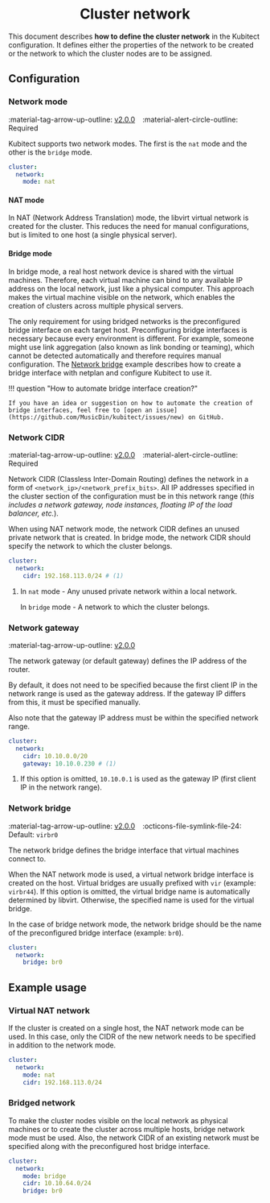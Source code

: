 [tag 2.0.0]: https://github.com/MusicDin/kubitect/releases/tag/v2.0.0

<h1 align="center">Cluster network</h1>

This document describes **how to define the cluster network** in the Kubitect configuration.
It defines either the properties of the network to be created or the network to which the cluster nodes are to be assigned.


## Configuration

### Network mode

:material-tag-arrow-up-outline: [v2.0.0][tag 2.0.0]
&ensp;
:material-alert-circle-outline: Required

Kubitect supports two network modes. 
The first is the `nat` mode and the other is the `bridge` mode.


```yaml
cluster:
  network:
    mode: nat
```

#### NAT mode

In NAT (Network Address Translation) mode, the libvirt virtual network is created for the cluster.
This reduces the need for manual configurations, but is limited to one host (a single physical server).

#### Bridge mode

In bridge mode, a real host network device is shared with the virtual machines.
Therefore, each virtual machine can bind to any available IP address on the local network, just like a physical computer.
This approach makes the virtual machine visible on the network, which enables the creation of clusters across multiple physical servers.

The only requirement for using bridged networks is the preconfigured bridge interface on each target host.
Preconfiguring bridge interfaces is necessary because every environment is different.
For example, someone might use link aggregation (also known as link bonding or teaming), which cannot be detected automatically and therefore requires manual configuration.
The [Network bridge](../../examples/network-bridge.md) example describes how to create a bridge interface with netplan and configure Kubitect to use it.

!!! question "How to automate bridge interface creation?"

    If you have an idea or suggestion on how to automate the creation of  bridge interfaces, feel free to [open an issue](https://github.com/MusicDin/kubitect/issues/new) on GitHub.

### Network CIDR

:material-tag-arrow-up-outline: [v2.0.0][tag 2.0.0]
&ensp;
:material-alert-circle-outline: Required

Network CIDR (Classless Inter-Domain Routing) defines the network in a form of `<network_ip>/<network_prefix_bits>`. All IP addresses specified in the cluster section of the configuration must be in this network range (*this includes a network gateway, node instances, floating IP of the load balancer, etc.*).

When using NAT network mode, the network CIDR defines an unused private network that is created. 
In bridge mode, the network CIDR should specify the network to which the cluster belongs.


```yaml
cluster:
  network:
    cidr: 192.168.113.0/24 # (1)
```

1.  In `nat` mode - Any unused private network within a local network.

    In `bridge` mode - A network to which the cluster belongs.


### Network gateway

:material-tag-arrow-up-outline: [v2.0.0][tag 2.0.0]

The network gateway (or default gateway) defines the IP address of the router.

By default, it does not need to be specified because the first client IP in the network range is used as the gateway address.
If the gateway IP differs from this, it must be specified manually.

Also note that the gateway IP address must be within the specified network range.

```yaml
cluster:
  network:
    cidr: 10.10.0.0/20
    gateway: 10.10.0.230 # (1)
```

1. If this option is omitted, `10.10.0.1` is used as the gateway IP (first client IP in the network range).


### Network bridge

:material-tag-arrow-up-outline: [v2.0.0][tag 2.0.0]
&ensp;
:octicons-file-symlink-file-24: Default: `virbr0`

The network bridge defines the bridge interface that virtual machines connect to.

When the NAT network mode is used, a virtual network bridge interface is created on the host.
Virtual bridges are usually prefixed with `vir` (example: `virbr44`).
If this option is omitted, the virtual bridge name is automatically determined by libvirt.
Otherwise, the specified name is used for the virtual bridge.

In the case of bridge network mode, the network bridge should be the name of the preconfigured bridge interface (example: `br0`).

```yaml
cluster:
  network:
    bridge: br0
```

## Example usage

### Virtual NAT network

If the cluster is created on a single host, the NAT network mode can be used.
In this case, only the CIDR of the new network needs to be specified in addition to the network mode.

```yaml
cluster:
  network:
    mode: nat
    cidr: 192.168.113.0/24
```

### Bridged network 

To make the cluster nodes visible on the local network as physical machines or to create the cluster across multiple hosts, bridge network mode must be used.
Also, the network CIDR of an existing network must be specified along with the preconfigured host bridge interface.

```yaml
cluster:
  network:
    mode: bridge 
    cidr: 10.10.64.0/24 
    bridge: br0 
```
